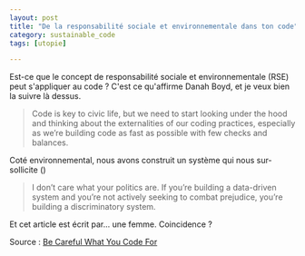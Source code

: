 ```yaml
---
layout: post
title: "De la responsabilité sociale et environnementale dans ton code"
category: sustainable_code
tags: [utopie]

---
```


Est-ce que le concept de responsabilité sociale et environnementale (RSE) peut s'appliquer au code ? C'est ce qu'affirme Danah Boyd, et je veux bien la suivre là dessus.

> Code is key to civic life, but we need to start looking under the hood and thinking about the externalities of our coding practices, especially as we’re building code as fast as possible with few checks and balances.

Coté environnemental, nous avons construit un système qui nous sur-sollicite ()


> I don’t care what your politics are. If you’re building a data-driven system and you’re not actively seeking to combat prejudice, you’re building a discriminatory system.


Et cet article est écrit par... une femme. Coincidence ?


Source : [Be Careful What You Code For][source]


[source]: https://points.datasociety.net/be-careful-what-you-code-for-c8e9f3f6f55e#.vy2vay2dm


